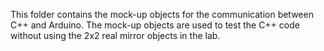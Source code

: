 This folder contains the mock-up objects for the communication between C++ and Arduino.
The mock-up objects are used to test the C++ code without using the 2x2 real mirror objects in the lab.
